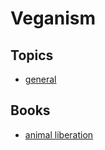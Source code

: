 # Veganism

## Topics

- [general](./general.md)

## Books

- [animal liberation](./animal-liberation.md)
